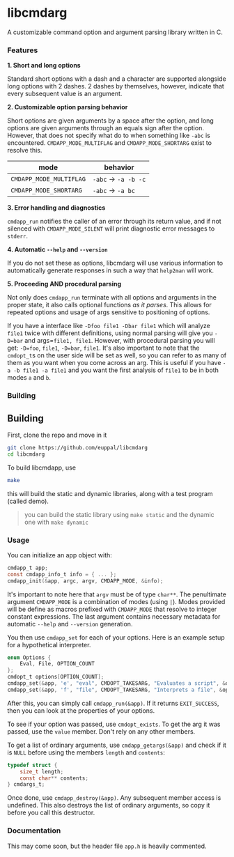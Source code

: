 # libcmdarg

A customizable command option and argument parsing library written in C.

### Features

**1. Short and long options**

Standard short options with a dash and a character are supported alongside long options with 2 dashes. 2 dashes by themselves, however, indicate that every subsequent value is an argument.

**2. Customizable option parsing behavior**

Short options are given arguments by a space after the option, and long options are given arguments through an equals sign after the option. However, that does not specify what do to when something like `-abc` is encountered. `CMDAPP_MODE_MULTIFLAG` and `CMDAPP_MODE_SHORTARG` exist to resolve this.

mode | behavior
---- | -------
`CMDAPP_MODE_MULTIFLAG` | `-abc` -> `-a -b -c`
`CMDAPP_MODE_SHORTARG` | `-abc` -> `-a bc`

**3. Error handling and diagnostics**

`cmdapp_run` notifies the caller of an error through its return value, and if not silenced with `CMDAPP_MODE_SILENT` will print diagnostic error messages to `stderr`.

**4. Automatic `--help` and `--version`**

If you do not set these as options, libcmdarg will use various information to automatically generate responses in such a way that `help2man` will work.

**5. Proceeding AND procedural parsing**

Not only does `cmdapp_run` terminate with all options and arguments in the proper state, it also calls optional functions *as it parses*. This allows for repeated options and usage of args sensitive to positioning of options.

If you have a interface like `-Dfoo file1 -Dbar file1` which will analyze `file1` twice with different definitions, using normal parsing will give you `-D=bar` and args=`file1, file1`. However, with procedural parsing you will get: `-D=foo`, `file1`, `-D=bar`, `file1`. It's also important to note that the `cmdopt_t`s on the user side will be set as well, so you can refer to as many of them as you want when you come across an arg. This is useful if you have `-a -b file1 -a file1` and you want the first analysis of `file1` to be in both modes `a` and `b`.

### Building

## Building

First, clone the repo and move in it
```sh
git clone https://github.com/euppal/libcmdarg
cd libcmdarg
```

To build libcmdapp, use
```sh
make
```
this will build the static and dynamic libraries, along with a test program (called demo).  

> you can build the static library using `make static` and the dynamic one with `make dynamic`

### Usage

You can initialize an app object with:

```c
cmdapp_t app;
const cmdapp_info_t info = { ... };
cmdapp_init(&app, argc, argv, CMDAPP_MODE, &info);
```

It's important to note here that `argv` must be of type `char**`. The penultimate argument `CMDAPP_MODE` is a combination of modes (using `|`). Modes provided will be define as macros prefixed with `CMDAPP_MODE` that resolve to integer constant expressions. The last argument contains necessary metadata for automatic `--help` and `--version` generation.

You then use `cmdapp_set` for each of your options. Here is an example setup for a hypothetical interpreter.

```c
enum Options {
    Eval, File, OPTION_COUNT
};
cmdopt_t options[OPTION_COUNT];
cmdapp_set(&app, 'e', "eval", CMDOPT_TAKESARG, "Evaluates a script", &options[Eval]);
cmdapp_set(&app, 'f', "file", CMDOPT_TAKESARG, "Interprets a file", &options[File]);
```

After this, you can simply call `cmdapp_run(&app)`. If it returns `EXIT_SUCCESS`, then you can look at the properties of your options.

To see if your option was passed, use `cmdopt_exists`. To get the arg it was passed, use the `value` member. Don't rely on any other members.

To get a list of ordinary arguments, use `cmdapp_getargs(&app)` and check if it is `NULL` before using the members `length` and `contents`:

```c
typedef struct {
    size_t length;
    const char** contents;
} cmdargs_t;
```

Once done, use `cmdapp_destroy(&app)`. Any subsequent member access is undefined. This also destroys the list of ordinary arguments, so copy it before you call this destructor.

### Documentation

This may come soon, but the header file `app.h` is heavily commented.
